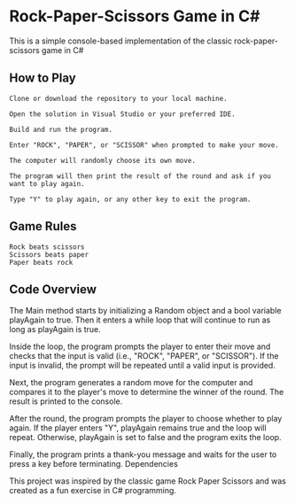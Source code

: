 # Rock-Paper-Scissors Game in C#

This is a simple console-based implementation of the classic rock-paper-scissors game in C#

## How to Play

    Clone or download the repository to your local machine.
    
    Open the solution in Visual Studio or your preferred IDE.
    
    Build and run the program.
    
    Enter "ROCK", "PAPER", or "SCISSOR" when prompted to make your move.
    
    The computer will randomly choose its own move.
    
    The program will then print the result of the round and ask if you want to play again.
    
    Type "Y" to play again, or any other key to exit the program.

## Game Rules

    Rock beats scissors
    Scissors beats paper
    Paper beats rock
    

## Code Overview

The Main method starts by initializing a Random object and a bool variable playAgain to true. Then it enters a while loop that will continue to run as long as playAgain is true.

Inside the loop, the program prompts the player to enter their move and checks that the input is valid (i.e., "ROCK", "PAPER", or "SCISSOR"). If the input is invalid, the prompt will be repeated until a valid input is provided.

Next, the program generates a random move for the computer and compares it to the player's move to determine the winner of the round. The result is printed to the console.

After the round, the program prompts the player to choose whether to play again. If the player enters "Y", playAgain remains true and the loop will repeat. Otherwise, playAgain is set to false and the program exits the loop.

Finally, the program prints a thank-you message and waits for the user to press a key before terminating. Dependencies

This project was inspired by the classic game Rock Paper Scissors and was created as a fun exercise in C# programming.
